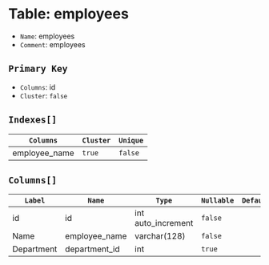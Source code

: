 # Table: employees

- `Name`: employees
- `Comment`: employees

## `Primary Key`

- `Columns`: id
- `Cluster`: `false`

## `Indexes[]`

| `Columns`           | `Cluster` | `Unique` |
| ------------------- | --------- | -------- |
| employee_name        | `true`    | `false`  |


## `Columns[]`

| `Label`    | `Name`       | `Type`             | `Nullable` | `Default` | `Comment` |
| ---------- | ------------ | ------------------ | ---------- | --------- | --------- |
| id         | id           | int auto_increment | `false`    |           |           |
| Name       | employee_name | varchar(128)       | `false`    |           |           |
| Department | department_id | int                | `true`    |           |           |
